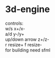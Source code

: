 # 3d-engine
controls:                                                                                                                                                                 
w/s x+/x-                                                                                                                                                                 
a/d y-/y+                                                                                                                                                                 
up/down arrow z+/z-                                                                                                                                                 
r resize+ f resize-                                                                                                                               
for building need sfml

